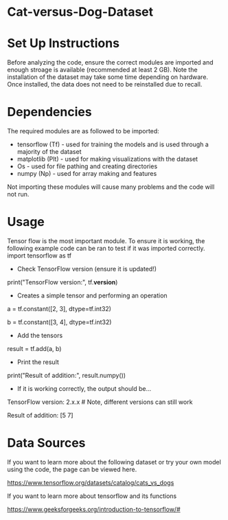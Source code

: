 # Cat-versus-Dog-Dataset

# Set Up Instructions
Before analyzing the code, ensure the correct modules are imported and enough stroage is available (recommended at least 2 GB).
Note the installation of the dataset may take some time depending on hardware. 
Once installed, the data does not need to be reinstalled due to recall. 

# Dependencies
The required modules are as followed to be imported:

* tensorflow (Tf) - used for training the models and is used through a majority of the dataset
* matplotlib (Plt) - used for making visualizations with the dataset
* Os - used for file pathing and creating directories
* numpy (Np) - used for array making and features

Not importing these modules will cause many problems and the code will not run. 

# Usage
Tensor flow is the most important module. To ensure it is working, the following example code can be ran to test if it was imported correctly.
import tensorflow as tf

- Check TensorFlow version (ensure it is updated!)

print("TensorFlow version:", tf.__version__)

- Creates a simple tensor and performing an operation

a = tf.constant([2, 3], dtype=tf.int32)

b = tf.constant([3, 4], dtype=tf.int32)


- Add the tensors

result = tf.add(a, b)

- Print the result

print("Result of addition:", result.numpy())

- If it is working correctly, the output should be...

TensorFlow version: 2.x.x  # Note, different versions can still work

Result of addition: [5 7]


# Data Sources
If you want to learn more about the following dataset or try your own model using the code, the page can be viewed here. 

https://www.tensorflow.org/datasets/catalog/cats_vs_dogs


If you want to learn more about tensorflow and its functions

https://www.geeksforgeeks.org/introduction-to-tensorflow/#
